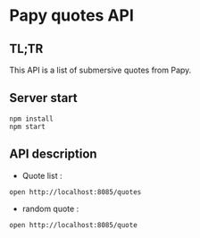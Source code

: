 # Papy quotes API

## TL;TR

This API is a list of submersive quotes from Papy.

## Server start

```
npm install
npm start
```

## API description

* Quote list :

```
open http://localhost:8085/quotes
```

* random quote :

```
open http://localhost:8085/quote
```